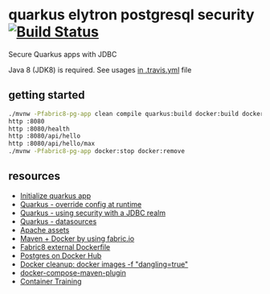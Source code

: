 # quarkus elytron postgresql security [![Build Status](https://travis-ci.org/daggerok/quarkus-elytron-security-jdbc-postgresql-example.svg?branch=master)](https://travis-ci.org/daggerok/quarkus-elytron-security-jdbc-postgresql-example)
Secure Quarkus apps with JDBC

Java 8 (JDK8) is required.
See usages [in .travis.yml](.travis.yml) file

## getting started

```bash
./mvnw -Pfabric8-pg-app clean compile quarkus:build docker:build docker:start
http :8080
http :8080/health
http :8080/api/hello
http :8080/api/hello/max
./mvnw -Pfabric8-pg-app docker:stop docker:remove
```

## resources

* [Initialize quarkus app](https://quarkus.io/guides/lifecycle)
* [Quarkus - override config at runtime](https://quarkus.io/guides/config#overriding-properties-at-runtime)
* [Quarkus - using security with a JDBC realm](https://quarkus.io/guides/security-jdbc.html)
* [Quarkus - datasources](https://quarkus.io/guides/datasource)
* [Apache assets](http://maven.apache.org/plugins/maven-assembly-plugin/assembly-component.html)
* [Maven + Docker by using fabric.io](https://dmp.fabric8.io/)
* [Fabric8 external Dockerfile](https://maven.fabric8.io/#external-dockerfile)
* [Postgres on Docker Hub](https://hub.docker.com/_/postgres)
* [Docker cleanup: docker images -f "dangling=true"](https://docs.docker.com/engine/reference/commandline/images/)
* [docker-compose-maven-plugin](https://github.com/dkanejs/docker-compose-maven-plugin)
* [Container Training](https://container.training/)
